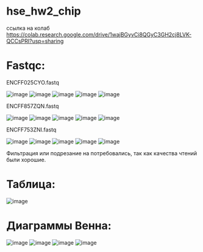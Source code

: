 # hse_hw2_chip

ссылка на колаб https://colab.research.google.com/drive/1wajBGyvCi8QGyC3GH2cj8LVK-QCCsPRI?usp=sharing

# Fastqc:

ENCFF025CYO.fastq

![image](https://user-images.githubusercontent.com/92381120/157698676-35d9813b-2e8d-480d-99eb-5930e47b1fb8.png)
![image](https://user-images.githubusercontent.com/92381120/157698743-38174e99-712f-448b-9bf3-6f25117c41be.png)
![image](https://user-images.githubusercontent.com/92381120/157698793-404496ce-d75c-4b68-97dc-e8a933671bcb.png)
![image](https://user-images.githubusercontent.com/92381120/157698850-c152fa35-19b1-4de1-8c82-719984f10f17.png)
![image](https://user-images.githubusercontent.com/92381120/157698907-a8a13b7c-d3e7-45b8-b4f7-15eacceee68b.png)

ENCFF857ZQN.fastq

![image](https://user-images.githubusercontent.com/92381120/157699514-98905e1d-836e-4bf4-963c-3ac0ea3e3c02.png)
![image](https://user-images.githubusercontent.com/92381120/157699582-b3c8b94c-8f32-4164-b64a-6f838db8c66a.png)
![image](https://user-images.githubusercontent.com/92381120/157699651-67bbb45f-8bf8-4bf1-be37-07769a2581a3.png)
![image](https://user-images.githubusercontent.com/92381120/157699708-981afb1f-c590-4db2-9a53-4fd0d82d18b1.png)
![image](https://user-images.githubusercontent.com/92381120/157699919-0676333e-b669-45d9-9585-b049812d14df.png)

ENCFF753ZNI.fastq

![image](https://user-images.githubusercontent.com/92381120/157699366-e8c1f5af-b0cc-4101-9810-6cd4b15492d7.png)
![image](https://user-images.githubusercontent.com/92381120/157700120-36fcbcd7-c3fa-4bad-a25d-c9b68eeacc32.png)
![image](https://user-images.githubusercontent.com/92381120/157700155-ecb1bde4-704b-4d2a-86ed-8192b505ba3c.png)
![image](https://user-images.githubusercontent.com/92381120/157700195-05292c0a-1bd0-4053-9db9-f43a9ab86d95.png)
![image](https://user-images.githubusercontent.com/92381120/157700229-84f002bc-bbd5-41f4-be61-c9c65d43603a.png)

Фильтрация или подрезание на потребовались, так как качества чтений были хорошие.

# Таблица:

![image](https://user-images.githubusercontent.com/92381120/157700529-53c374d5-9b4a-4ecf-a687-76c00620c969.png)

# Диаграммы Венна:

![image](https://user-images.githubusercontent.com/92381120/157702786-99f2231c-7c63-4149-a524-432ad9330d62.png)
![image](https://user-images.githubusercontent.com/92381120/157702934-bbf86070-1583-4cf8-b499-dac3fe80e82e.png)
![image](https://user-images.githubusercontent.com/92381120/157703134-d61aa154-1fc4-4ee5-a245-9de5e717d97b.png)
![image](https://user-images.githubusercontent.com/92381120/157703043-4c65dcea-4ea1-40b5-b337-6685274ba90c.png)

